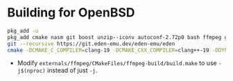 # Building for OpenBSD

```sh
pkg_add -u
pkg_add cmake nasm git boost unzip--iconv autoconf-2.72p0 bash ffmpeg glslang gmake llvm-19.1.7p3 qt6
git --recursive https://git.eden-emu.dev/eden-emu/eden
cmake -DCMAKE_C_COMPILER=clang-19 -DCMAKE_CXX_COMPILER=clang++-19 -DDYNARMIC_USE_PRECOMPILED_HEADERS=OFF -DCMAKE_BUILD_TYPE=Debug -DENABLE_QT=OFF -DENABLE_OPENSSL=OFF -DENABLE_WEB_SERVICE=OFF -B /usr/obj/eden
```

- Modify `externals/ffmpeg/CMakeFiles/ffmpeg-build/build.make` to use `-j$(nproc)` instead of just `-j`.
